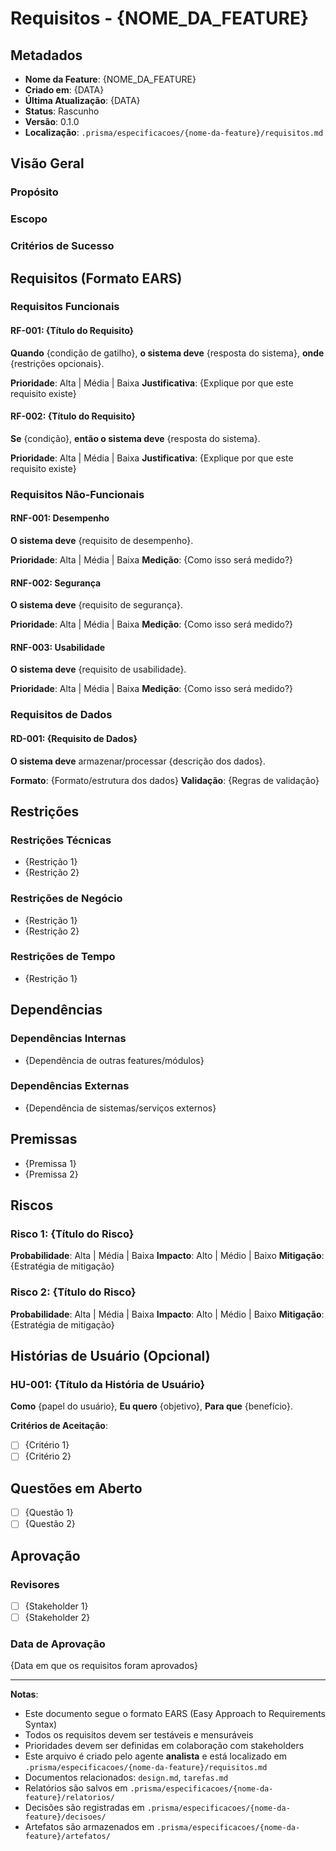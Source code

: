 # Requisitos - {NOME_DA_FEATURE}

## Metadados

- **Nome da Feature**: {NOME_DA_FEATURE}
- **Criado em**: {DATA}
- **Última Atualização**: {DATA}
- **Status**: Rascunho
- **Versão**: 0.1.0
- **Localização**: `.prisma/especificacoes/{nome-da-feature}/requisitos.md`

## Visão Geral

### Propósito

<!-- Descreva brevemente o propósito desta feature -->

### Escopo

<!-- Defina o escopo - o que está incluído e o que está excluído -->

### Critérios de Sucesso

<!-- Como saberemos que esta feature foi bem-sucedida? -->

## Requisitos (Formato EARS)

### Requisitos Funcionais

#### RF-001: {Título do Requisito}

**Quando** {condição de gatilho},
**o sistema deve** {resposta do sistema},
**onde** {restrições opcionais}.

**Prioridade**: Alta | Média | Baixa
**Justificativa**: {Explique por que este requisito existe}

#### RF-002: {Título do Requisito}

**Se** {condição},
**então o sistema deve** {resposta do sistema}.

**Prioridade**: Alta | Média | Baixa
**Justificativa**: {Explique por que este requisito existe}

### Requisitos Não-Funcionais

#### RNF-001: Desempenho

**O sistema deve** {requisito de desempenho}.

**Prioridade**: Alta | Média | Baixa
**Medição**: {Como isso será medido?}

#### RNF-002: Segurança

**O sistema deve** {requisito de segurança}.

**Prioridade**: Alta | Média | Baixa
**Medição**: {Como isso será medido?}

#### RNF-003: Usabilidade

**O sistema deve** {requisito de usabilidade}.

**Prioridade**: Alta | Média | Baixa
**Medição**: {Como isso será medido?}

### Requisitos de Dados

#### RD-001: {Requisito de Dados}

**O sistema deve** armazenar/processar {descrição dos dados}.

**Formato**: {Formato/estrutura dos dados}
**Validação**: {Regras de validação}

## Restrições

### Restrições Técnicas

- {Restrição 1}
- {Restrição 2}

### Restrições de Negócio

- {Restrição 1}
- {Restrição 2}

### Restrições de Tempo

- {Restrição 1}

## Dependências

### Dependências Internas

- {Dependência de outras features/módulos}

### Dependências Externas

- {Dependência de sistemas/serviços externos}

## Premissas

- {Premissa 1}
- {Premissa 2}

## Riscos

### Risco 1: {Título do Risco}

**Probabilidade**: Alta | Média | Baixa
**Impacto**: Alto | Médio | Baixo
**Mitigação**: {Estratégia de mitigação}

### Risco 2: {Título do Risco}

**Probabilidade**: Alta | Média | Baixa
**Impacto**: Alto | Médio | Baixo
**Mitigação**: {Estratégia de mitigação}

## Histórias de Usuário (Opcional)

### HU-001: {Título da História de Usuário}

**Como** {papel do usuário},
**Eu quero** {objetivo},
**Para que** {benefício}.

**Critérios de Aceitação**:

- [ ] {Critério 1}
- [ ] {Critério 2}

## Questões em Aberto

- [ ] {Questão 1}
- [ ] {Questão 2}

## Aprovação

### Revisores

- [ ] {Stakeholder 1}
- [ ] {Stakeholder 2}

### Data de Aprovação

{Data em que os requisitos foram aprovados}

---

**Notas**:

- Este documento segue o formato EARS (Easy Approach to Requirements Syntax)
- Todos os requisitos devem ser testáveis e mensuráveis
- Prioridades devem ser definidas em colaboração com stakeholders
- Este arquivo é criado pelo agente **analista** e está localizado em `.prisma/especificacoes/{nome-da-feature}/requisitos.md`
- Documentos relacionados: `design.md`, `tarefas.md`
- Relatórios são salvos em `.prisma/especificacoes/{nome-da-feature}/relatorios/`
- Decisões são registradas em `.prisma/especificacoes/{nome-da-feature}/decisoes/`
- Artefatos são armazenados em `.prisma/especificacoes/{nome-da-feature}/artefatos/`
